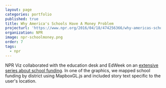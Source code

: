 ```yaml
---
layout: page
categories: portfolio
published: true
title: Why America's Schools Have A Money Problem
projecturl: 'https://www.npr.org/2016/04/18/474256366/why-americas-schools-have-a-money-problem'
organization: NPR
image: npr-schoolmoney.png
order: 7
tags:
  - npr
---
```

NPR Viz collaborated with the education desk and EdWeek on an [extensive series about school funding](https://www.npr.org/series/473636949/schoolmoney). In one of the graphics, we mapped school funding by district using MapboxGL.js and included story text specific to the user's location.
